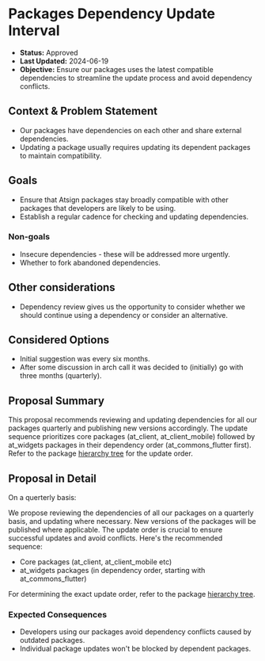 # Packages Dependency Update Interval

<!-- This template is inspired by
https://github.com/GoogleCloudPlatform/emblem/tree/main/docs/decisions -->

* **Status:** Approved
* **Last Updated:** 2024-06-19
* **Objective:** Ensure our packages uses the latest compatible dependencies
to streamline the update process and avoid dependency conflicts.

## Context & Problem Statement

* Our packages have dependencies on each other and share external
dependencies.
* Updating a package usually requires updating its dependent packages to
maintain compatibility.

## Goals

* Ensure that Atsign packages stay broadly compatible with other packages
that developers are likely to be using.
* Establish a regular cadence for checking and updating dependencies.

### Non-goals

* Insecure dependencies - these will be addressed more urgently.
* Whether to fork abandoned dependencies.

## Other considerations

* Dependency review gives us the opportunity to consider whether we should
continue using a dependency or consider an alternative.

## Considered Options

* Initial suggestion was every six months.
* After some discussion in arch call it was decided to (initially) go with
three months (quarterly).

## Proposal Summary

This proposal recommends reviewing and updating dependencies for all our
packages quarterly and publishing new versions accordingly. The update
sequence prioritizes core packages (at_client, at_client_mobile) followed
by at_widgets packages in their dependency order (at_commons_flutter first).
Refer to the package
[hierarchy tree](https://github.com/atsign-foundation/at_mono/tree/trunk/docs/diagrams)
for the update order.

## Proposal in Detail

On a querterly basis:

We propose reviewing the dependencies of all our packages on a quarterly
basis, and updating where necessary. New versions of the packages will be
published where applicable. The update order is crucial to ensure successful
updates and avoid conflicts. Here's the recommended sequence:
* Core packages (at_client, at_client_mobile etc)
* at_widgets packages (in dependency order, starting with at_commons_flutter)

For determining the exact update order, refer to the package
[hierarchy tree](https://github.com/atsign-foundation/at_mono/blob/trunk/docs/diagrams/package_tree_hierarchical.svg).

### Expected Consequences <!-- optional -->

* Developers using our packages avoid dependency conflicts caused by outdated packages.
* Individual package updates won't be blocked by dependent packages.
